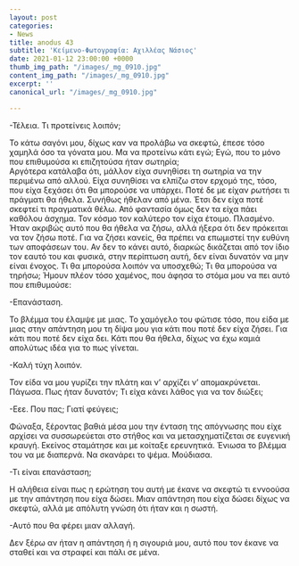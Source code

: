 ```yaml
---
layout: post
categories:
- News
title: anodus 43
subtitle: 'Κείμενο-Φωτογραφία: Αχιλλέας Νάσιος'
date: 2021-01-12 23:00:00 +0000
thumb_img_path: "/images/_mg_0910.jpg"
content_img_path: "/images/_mg_0910.jpg"
excerpt: ''
canonical_url: "/images/_mg_0910.jpg"

---
```

\-Τέλεια. Τι προτείνεις λοιπόν;

Το κάτω σαγόνι μου, δίχως καν να προλάβω να σκεφτώ, έπεσε τόσο χαμηλά όσο τα γόνατα μου. Μα να προτείνω κάτι εγώ; Εγώ, που το μόνο που επιθυμούσα κι επιζητούσα ήταν σωτηρία;  
Αργότερα κατάλαβα ότι, μάλλον είχα συνηθίσει τη σωτηρία να την περιμένω από αλλού. Είχα συνηθίσει να ελπίζω στον ερχομό της, τόσο, που είχα ξεχάσει ότι θα μπορούσε να υπάρχει. Ποτέ δε με είχαν ρωτήσει τι πράγματι θα ήθελα. Συνήθως ήθελαν από μένα. Έτσι δεν είχα ποτέ σκεφτεί τι πραγματικά θέλω. Από φαντασία όμως δεν τα είχα πάει καθόλου άσχημα. Τον κόσμο τον καλύτερο τον είχα έτοιμο. Πλασμένο. Ήταν ακριβώς αυτό που θα ήθελα να ζήσω, αλλά ήξερα ότι δεν πρόκειται να τον ζήσω ποτέ. Για να ζήσει κανείς, θα πρέπει να επωμιστεί την ευθύνη των αποφάσεων του. Αν δεν το κάνει αυτό, διαρκώς δικάζεται από τον ίδιο τον εαυτό του και φυσικά, στην περίπτωση αυτή, δεν είναι δυνατόν να μην είναι ένοχος. Τι θα μπορούσα λοιπόν να υποσχεθώ; Τι θα μπορούσα να τηρήσω; Ήμουν πλέον τόσο χαμένος, που άφησα το στόμα μου να πει αυτό που επιθυμούσε:

\-Επανάσταση.

Το βλέμμα του έλαμψε με μιας. Το χαμόγελο του φώτισε τόσο, που είδα με μιας στην απάντηση μου τη δίψα μου για κάτι που ποτέ δεν είχα ζήσει. Για κάτι που ποτέ δεν είχα δει. Κάτι που θα ήθελα, δίχως να έχω καμιά απολύτως ιδέα για το πως γίνεται.

\-Καλή τύχη λοιπόν.

Τον είδα να μου γυρίζει την πλάτη και ν’ αρχίζει ν’ απομακρύνεται. Πάγωσα. Πως ήταν δυνατόν; Τι είχα κάνει λάθος για να τον διώξει;

\-Εεε. Που πας; Γιατί φεύγεις;

Φώναξα, ξέροντας βαθιά μέσα μου την ένταση της απόγνωσης που είχε αρχίσει να συσσωρεύεται στο στήθος και να μετασχηματίζεται σε ευγενική κραυγή. Εκείνος σταμάτησε και με κοίταξε ερευνητικά. Ένιωσα το βλέμμα του να με διαπερνά. Να σκανάρει το ψέμα. Μούδιασα.

\-Τι είναι επανάσταση;

Η αλήθεια είναι πως η ερώτηση του αυτή με έκανε να σκεφτώ τι εννοούσα με την απάντηση που είχα δώσει. Μιαν απάντηση που είχα δώσει δίχως να σκεφτώ, αλλά με απόλυτη γνώση ότι ήταν και η σωστή.

\-Αυτό που θα φέρει μιαν αλλαγή.

Δεν ξέρω αν ήταν η απάντηση ή η σιγουριά μου, αυτό που τον έκανε να σταθεί και να στραφεί και πάλι σε μένα.